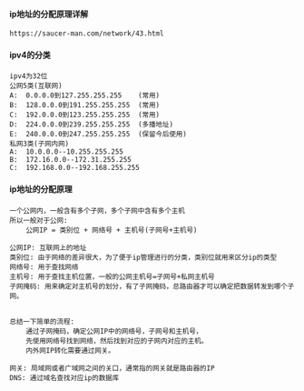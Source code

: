 #### ip地址的分配原理详解
    https://saucer-man.com/network/43.html

#### ipv4的分类
    ipv4为32位
    公网5类(互联网)
    A:  0.0.0.0到127.255.255.255    (常用)
    B:  128.0.0.0到191.255.255.255  (常用)
    C:  192.0.0.0到123.255.255.255  (常用)
    D:  224.0.0.0到239.255.255.255  (多播地址)
    E:  240.0.0.0到247.255.255.255  (保留今后使用)
    私网3类(子网内网)
    A:  10.0.0.0--10.255.255.255
    B:  172.16.0.0--172.31.255.255
    C:  192.168.0.0--192.168.255.255

#### ip地址的分配原理
    一个公网内，一般含有多个子网，多个子网中含有多个主机
    所以一般对于公网:
        公网IP = 类别位 + 网络号 + 主机号(子网号+主机号)

    公网IP: 互联网上的地址
    类别位: 由于网络的差异很大，为了便于ip管理进行的分类，类别位就用来区分ip的类型
    网络号: 用于查找网络
    主机号: 用于查找主机位置，一般的公网主机号=子网号+私网主机号
    子网掩码: 用来确定对主机号的划分，有了子网掩码，总路由器才可以确定把数据转发到哪个子网。


    总结一下简单的流程:
        通过子网掩码，确定公网IP中的网络号，子网号和主机号，
        先使用网络号找到网络，然后找到对应的子网内对应的主机。
        内外网IP转化需要通过网关。

    网关: 局域网或者广域网之间的关口，通常指的网关就是路由器的IP
    DNS: 通过域名查找对应ip的数据库
